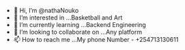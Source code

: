- 👋 Hi, I’m @nathaNouko
- 👀 I’m interested in ...Basketball and Art
- 🌱 I’m currently learning ...Backend Engineering
- 💞️ I’m looking to collaborate on ...Any platform
- 📫 How to reach me ...My phone Number - +254713130611

<!---
nathaNouko/nathaNouko is a ✨ special ✨ repository because its `README.md` (this file) appears on your GitHub profile.
You can click the Preview link to take a look at your changes.
--->
